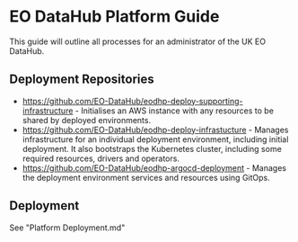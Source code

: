 # EO DataHub Platform Guide

This guide will outline all processes for an administrator of the UK EO DataHub.

## Deployment Repositories

- https://github.com/EO-DataHub/eodhp-deploy-supporting-infrastructure - Initialises an AWS instance with any resources to be shared by deployed environments.
- https://github.com/EO-DataHub/eodhp-deploy-infrastucture - Manages infrastructure for an individual deployment environment, including initial deployment. It also bootstraps the Kubernetes cluster, including some required resources, drivers and operators.
- https://github.com/EO-DataHub/eodhp-argocd-deployment - Manages the deployment environment services and resources using GitOps.

## Deployment

See "Platform Deployment.md"
